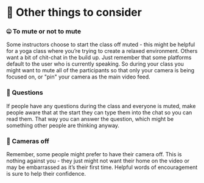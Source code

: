 # 🤔 Other things to consider

### 🤐 To mute or not to mute

Some instructors choose to start the class off muted - this might be helpful for a yoga class where you’re trying to create a relaxed environment. Others want a bit of chit-chat in the build up. Just remember that some platforms default to the user who is currently speaking. So during your class you might want to mute all of the participants so that only your camera is being focused on, or "pin" your camera as the main video feed.

### 💬 Questions

If people have any questions during the class and everyone is muted, make people aware that at the start they can type them into the chat so you can read them. That way you can answer the question, which might be something other people are thinking anyway.

### 🚫 Cameras off

Remember, some people might prefer to have their camera off. This is nothing against you - they just might not want their home on the video or may be embarrassed as it’s their first time. Helpful words of encouragement is sure to help their confidence.

